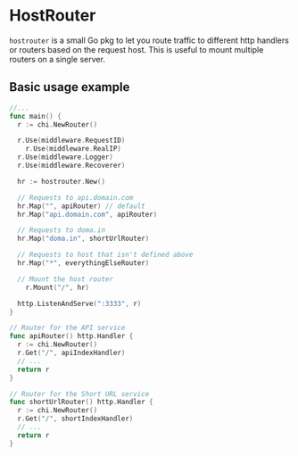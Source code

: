 # HostRouter

`hostrouter` is a small Go pkg to let you route traffic to different http handlers or routers
based on the request host. This is useful to mount multiple routers on a single server.

## Basic usage example

```go
//...
func main() {
  r := chi.NewRouter()

  r.Use(middleware.RequestID)
	r.Use(middleware.RealIP)
  r.Use(middleware.Logger)
  r.Use(middleware.Recoverer)

  hr := hostrouter.New()

  // Requests to api.domain.com
  hr.Map("", apiRouter) // default
  hr.Map("api.domain.com", apiRouter)

  // Requests to doma.in
  hr.Map("doma.in", shortUrlRouter)

  // Requests to host that isn't defined above
  hr.Map("*", everythingElseRouter)

  // Mount the host router
	r.Mount("/", hr)

  http.ListenAndServe(":3333", r)
}

// Router for the API service
func apiRouter() http.Handler {
  r := chi.NewRouter()
  r.Get("/", apiIndexHandler)
  // ...
  return r
}

// Router for the Short URL service
func shortUrlRouter() http.Handler {
  r := chi.NewRouter()
  r.Get("/", shortIndexHandler)
  // ...
  return r
}
```
